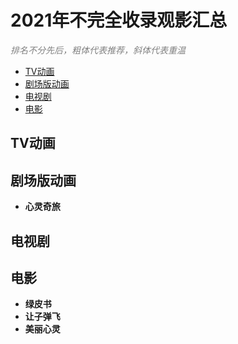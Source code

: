 <h1>2021年不完全收录观影汇总</h1>

<font color=gray>*排名不分先后，粗体代表推荐，斜体代表重温*</font>

- [TV动画](#tv动画)
- [剧场版动画](#剧场版动画)
- [电视剧](#电视剧)
- [电影](#电影)

## TV动画

## 剧场版动画
- **心灵奇旅**

## 电视剧

## 电影
- **绿皮书**
- **让子弹飞**
- **美丽心灵**